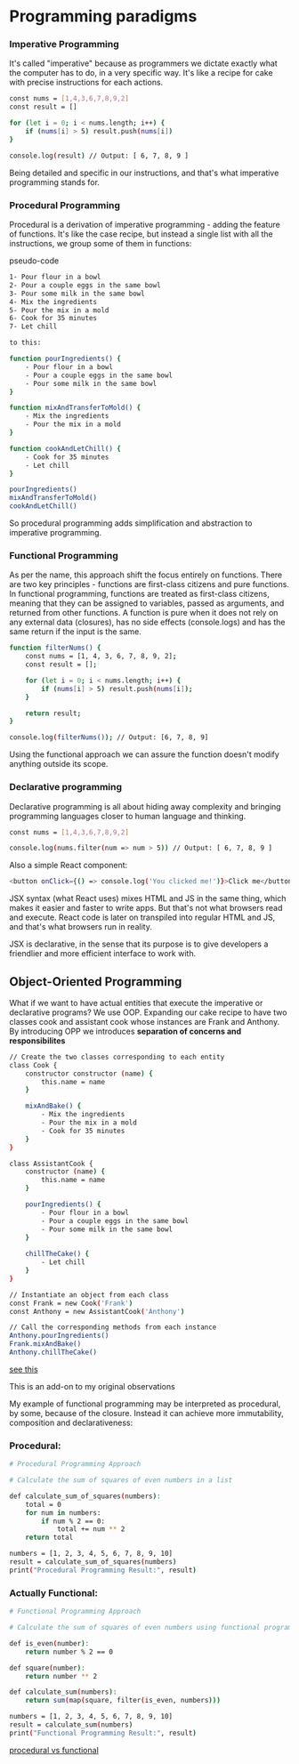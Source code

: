 # Programming paradigms

### Imperative Programming

It's called "imperative" because as programmers we dictate exactly what the computer has to do, in a very specific way. It's like a recipe for cake with precise instructions for each actions.

```sh
const nums = [1,4,3,6,7,8,9,2]
const result = []

for (let i = 0; i < nums.length; i++) {
    if (nums[i] > 5) result.push(nums[i])
}

console.log(result) // Output: [ 6, 7, 8, 9 ]
```

Being detailed and specific in our instructions, and that's what imperative programming stands for.

### Procedural Programming

Procedural is a derivation of imperative programming - adding the feature of functions. It's like the case recipe, but instead a single list with all the instructions, we group some of them in functions:

pseudo-code
```sh
1- Pour flour in a bowl
2- Pour a couple eggs in the same bowl
3- Pour some milk in the same bowl
4- Mix the ingredients
5- Pour the mix in a mold
6- Cook for 35 minutes
7- Let chill

to this:

function pourIngredients() {
    - Pour flour in a bowl
    - Pour a couple eggs in the same bowl
    - Pour some milk in the same bowl
}

function mixAndTransferToMold() {
    - Mix the ingredients
    - Pour the mix in a mold
}

function cookAndLetChill() {
    - Cook for 35 minutes
    - Let chill
}

pourIngredients()
mixAndTransferToMold()
cookAndLetChill()
```

So procedural programming adds simplification and abstraction to imperative programming.


### Functional Programming

As per the name, this approach shift the focus entirely on functions. There are two key principles - functions are first-class citizens and pure functions. In functional programming, functions are treated as first-class citizens, meaning that they can be assigned to variables, passed as arguments, and returned from other functions. A function is pure when it does not rely on any external data (closures), has no side effects (console.logs) and has the same return if the input is the same.

```sh
function filterNums() {
    const nums = [1, 4, 3, 6, 7, 8, 9, 2];
    const result = [];

    for (let i = 0; i < nums.length; i++) {
        if (nums[i] > 5) result.push(nums[i]);
    }

    return result;
}

console.log(filterNums()); // Output: [6, 7, 8, 9]

```

Using the functional approach we can assure the function doesn't modify anything outside its scope. 

### Declarative programming

Declarative programming is all about hiding away complexity and bringing programming languages closer to human language and thinking. 


```sh
const nums = [1,4,3,6,7,8,9,2]

console.log(nums.filter(num => num > 5)) // Output: [ 6, 7, 8, 9 ]
```

Also a simple React component:

```sh
<button onClick={() => console.log('You clicked me!')}>Click me</button>
```

JSX syntax (what React uses) mixes HTML and JS in the same thing, which makes it easier and faster to write apps. But that's not what browsers read and execute. React code is later on transpiled into regular HTML and JS, and that's what browsers run in reality.

JSX is declarative, in the sense that its purpose is to give developers a friendlier and more efficient interface to work with.

## Object-Oriented Programming

What if we want to have actual entities that execute the imperative or declarative programs? We use OOP. Expanding our cake recipe to have two classes cook and assistant cook whose instances are Frank and Anthony. By introducing OPP we introduces **separation of concerns and responsibilites** 

```sh
// Create the two classes corresponding to each entity
class Cook {
	constructor constructor (name) {
        this.name = name
    }

    mixAndBake() {
        - Mix the ingredients
    	- Pour the mix in a mold
        - Cook for 35 minutes
    }
}

class AssistantCook {
    constructor (name) {
        this.name = name
    }

    pourIngredients() {
        - Pour flour in a bowl
        - Pour a couple eggs in the same bowl
        - Pour some milk in the same bowl
    }
    
    chillTheCake() {
    	- Let chill
    }
}

// Instantiate an object from each class
const Frank = new Cook('Frank')
const Anthony = new AssistantCook('Anthony')

// Call the corresponding methods from each instance
Anthony.pourIngredients()
Frank.mixAndBake()
Anthony.chillTheCake()
```


[see this](https://www.freecodecamp.org/news/an-introduction-to-programming-paradigms/#object-oriented-programming) 

This is an add-on to my original observations

My example of functional programming may be interpreted as procedural, by some, because of the closure. Instead it can achieve more immutability, composition and declarativeness:

### Procedural:

```sh
# Procedural Programming Approach

# Calculate the sum of squares of even numbers in a list

def calculate_sum_of_squares(numbers):
    total = 0
    for num in numbers:
        if num % 2 == 0:
            total += num ** 2
    return total

numbers = [1, 2, 3, 4, 5, 6, 7, 8, 9, 10]
result = calculate_sum_of_squares(numbers)
print("Procedural Programming Result:", result)
```

### Actually Functional:

```sh
# Functional Programming Approach

# Calculate the sum of squares of even numbers using functional programming

def is_even(number):
    return number % 2 == 0

def square(number):
    return number ** 2

def calculate_sum(numbers):
    return sum(map(square, filter(is_even, numbers)))

numbers = [1, 2, 3, 4, 5, 6, 7, 8, 9, 10]
result = calculate_sum(numbers)
print("Functional Programming Result:", result)
```

[procedural vs functional](https://medium.com/@miladev95/sdfs-18a32b80a10d) 


